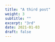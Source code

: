 ```yaml
---
title: "A third post"
weight: 3
subtitle: ""
excerpt: "3rd"
date: 2021-01-03
draft: false
---
```



